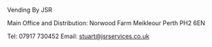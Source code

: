 Vending By JSR

Main Office and Distribution:
Norwood Farm
Meikleour
Perth
PH2 6EN

Tel: 07917 730452
Email: stuart@jsrservices.co.uk